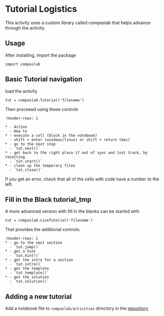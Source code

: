 # Tutorial Logistics

This activity uses a custom library called compaslab that helps advance through
the activity.

## Usage
After installing, import the package
```
import compaslab
```


## Basic Tutorial navigation



load the activity
```
tut = compaslab.Tutorial('filename')
```

Then proceeed using these controls

```{list-table}
:header-rows: 1

* - Action
  - How to
* - execute a cell (block in the notebook)
  - shift + enter (windows/linux) or shift + return (mac)
* - go to the next step
  - `tut.next()`
* - get back to the right place if out of sync and lost track, by resetting
  - `tut.start()`
* - clean up the temporary files
  - `tut.close()`
```

If you get an error, check that all of the cells with code have a number to the left.

## Fill in the Black tutorial_tmp
A more advanced version with fill in the blanks can be started with

```
tut = compaslab.LiveTutorial('filename')
```

That provides the additional controls:
```{list-table}
:header-rows: 1
* - go to the next section
  - `tut.jump()`
* - get a hint
  - `tut.hint()`
* - get the intro for a section
  - `tut.intro()`
* - get the template
  - `tut.template()`
* - get the solution
  - `tut.solution()`
```



## Adding a new tutorial

Add a notebook file to `compaslab/activities` directory in the [repository](https://github.com/ml4sts/outreach-compas)
